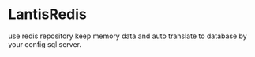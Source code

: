 # LantisRedis
use redis repository keep memory data and auto translate to database by your config sql server.
